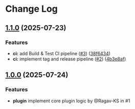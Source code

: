 # Change Log

## [1.1.0](https://github.com/Ragav-KS/xior-xray-plugin/compare/v1.0.0...v1.1.0) (2025-07-23)

### Features

- **ci:** add Build & Test CI pipeline ([#3](https://github.com/Ragav-KS/xior-xray-plugin/issues/3)) ([38f6434](https://github.com/Ragav-KS/xior-xray-plugin/commit/38f64349a8e8b0a439ef653bf55bd309be2fbe95))
- **ci:** implement tag and release pipeline ([#2](https://github.com/Ragav-KS/xior-xray-plugin/issues/2)) ([4b3e8af](https://github.com/Ragav-KS/xior-xray-plugin/commit/4b3e8af0640af650aaf087f6439d9517632cf232))

## [1.0.0](https://github.com/Ragav-KS/xior-xray-plugin/compare/v0.0.1...v1.0.0) (2025-07-24)

### Features

- **plugin** implement core plugin logic by @Ragav-KS in #1
